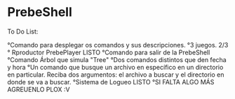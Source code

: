 # PrebeShell

To Do List:

°Comando para desplegar os comandos y sus descripciones.
°3 juegos. 2/3
° Rproductor PrebePlayer LISTO
°Comando para salir de la PrebeShell
°Comando Árbol que simula "Tree"
°Dos comandos distintos que den fecha y hora
°Un comando que busque un archivo en específico en un directorio en
particular. Reciba dos argumentos: el archivo a buscar y el directorio en
donde se va a buscar.
°Sistema de Logueo LISTO
°SI FALTA ALGO MÁS AGREUENLO PLOX :V
